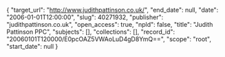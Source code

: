 {
  "target_url": "http://www.judithpattinson.co.uk/", 
  "end_date": null, 
  "date": "2006-01-01T12:00:00", 
  "slug": 40271932, 
  "publisher": "judithpattinson.co.uk", 
  "open_access": true, 
  "npld": false, 
  "title": "Judith Pattinson PPC", 
  "subjects": [], 
  "collections": [], 
  "record_id": "20060101T120000/E0pcOAZ5VWAoLuD4gD8YmQ==", 
  "scope": "root", 
  "start_date": null
}

